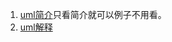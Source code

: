 1. [uml简介](https://juejin.im/post/5ad96c36518825670d72a697)只看简介就可以例子不用看。   
1. [uml解释](https://zhuanlan.zhihu.com/p/44518805)
